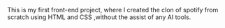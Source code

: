 This is my first front-end project, where I created the clon of spotify from scratch using HTML and CSS ,without the assist of any AI tools.
